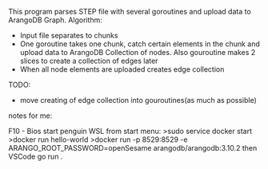 This program parses STEP file with several goroutines and upload data to ArangoDB Graph.
Algorithm:
- Input file separates to chunks
- One goroutine takes one chunk, catch certain elements in the chunk and upload data to ArangoDB Collection of nodes. Also gouroutine makes 2 slices to create a collection of edges later
- When all node elements are uploaded creates edge collection 

TODO:
- move creating of edge collection into gouroutines(as much as possible)


notes for me:

F10 - Bios
start penguin WSL from start menu:
    >sudo service docker start
    >docker run hello-world
    >docker run -p 8529:8529 -e ARANGO_ROOT_PASSWORD=openSesame arangodb/arangodb:3.10.2
then VSCode go run .
